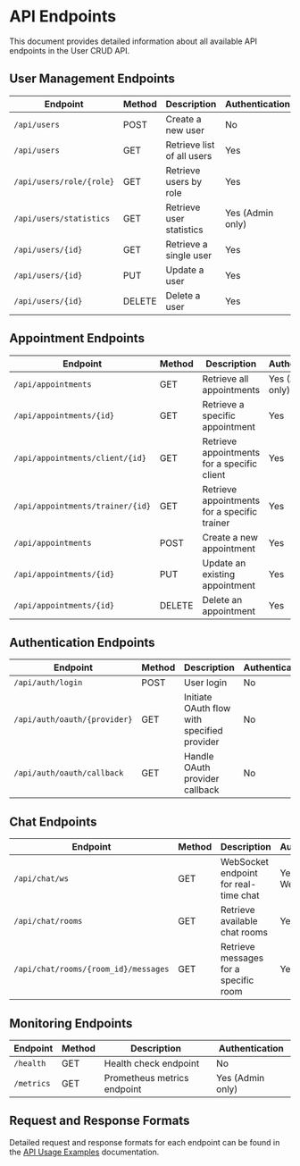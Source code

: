 # API Endpoints

This document provides detailed information about all available API endpoints in the User CRUD API.

## User Management Endpoints

| Endpoint | Method | Description | Authentication |
|----------|--------|-------------|---------------|
| `/api/users` | POST | Create a new user | No |
| `/api/users` | GET | Retrieve list of all users | Yes |
| `/api/users/role/{role}` | GET | Retrieve users by role | Yes |
| `/api/users/statistics` | GET | Retrieve user statistics | Yes (Admin only) |
| `/api/users/{id}` | GET | Retrieve a single user | Yes |
| `/api/users/{id}` | PUT | Update a user | Yes |
| `/api/users/{id}` | DELETE | Delete a user | Yes |

## Appointment Endpoints

| Endpoint | Method | Description | Authentication |
|----------|--------|-------------|---------------|
| `/api/appointments` | GET | Retrieve all appointments | Yes (Admin only) |
| `/api/appointments/{id}` | GET | Retrieve a specific appointment | Yes |
| `/api/appointments/client/{id}` | GET | Retrieve appointments for a specific client | Yes |
| `/api/appointments/trainer/{id}` | GET | Retrieve appointments for a specific trainer | Yes |
| `/api/appointments` | POST | Create a new appointment | Yes |
| `/api/appointments/{id}` | PUT | Update an existing appointment | Yes |
| `/api/appointments/{id}` | DELETE | Delete an appointment | Yes |

## Authentication Endpoints

| Endpoint | Method | Description | Authentication |
|----------|--------|-------------|---------------|
| `/api/auth/login` | POST | User login | No |
| `/api/auth/oauth/{provider}` | GET | Initiate OAuth flow with specified provider | No |
| `/api/auth/oauth/callback` | GET | Handle OAuth provider callback | No |

## Chat Endpoints

| Endpoint | Method | Description | Authentication |
|----------|--------|-------------|---------------|
| `/api/chat/ws` | GET | WebSocket endpoint for real-time chat | Yes (via WebSocket) |
| `/api/chat/rooms` | GET | Retrieve available chat rooms | Yes |
| `/api/chat/rooms/{room_id}/messages` | GET | Retrieve messages for a specific room | Yes |

## Monitoring Endpoints

| Endpoint | Method | Description | Authentication |
|----------|--------|-------------|---------------|
| `/health` | GET | Health check endpoint | No |
| `/metrics` | GET | Prometheus metrics endpoint | Yes (Admin only) |

## Request and Response Formats

Detailed request and response formats for each endpoint can be found in the [API Usage Examples](./api-usage-examples.md) documentation.